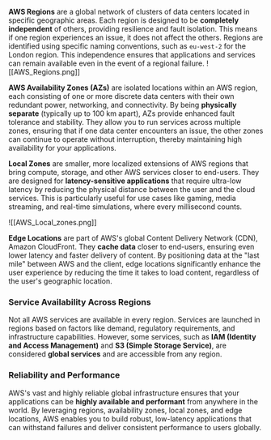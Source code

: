 **AWS Regions** are a global network of clusters of data centers located in specific geographic areas. Each region is designed to be **completely independent** of others, providing resilience and fault isolation. This means if one region experiences an issue, it does not affect the others. Regions are identified using specific naming conventions, such as `eu-west-2` for the London region. This independence ensures that applications and services can remain available even in the event of a regional failure.
![[AWS_Regions.png]]



**AWS Availability Zones (AZs)** are isolated locations within an AWS region, each consisting of one or more discrete data centers with their own redundant power, networking, and connectivity. By being **physically separate** (typically up to 100 km apart), AZs provide enhanced fault tolerance and stability. They allow you to run services across multiple zones, ensuring that if one data center encounters an issue, the other zones can continue to operate without interruption, thereby maintaining high availability for your applications.

**Local Zones** are smaller, more localized extensions of AWS regions that bring compute, storage, and other AWS services closer to end-users. They are designed for **latency-sensitive applications** that require ultra-low latency by reducing the physical distance between the user and the cloud services. This is particularly useful for use cases like gaming, media streaming, and real-time simulations, where every millisecond counts.

![[AWS_Local_zones.png]]

**Edge Locations** are part of AWS's global Content Delivery Network (CDN), Amazon CloudFront. They **cache data** closer to end-users, ensuring even lower latency and faster delivery of content. By positioning data at the "last mile" between AWS and the client, edge locations significantly enhance the user experience by reducing the time it takes to load content, regardless of the user's geographic location.

### Service Availability Across Regions

Not all AWS services are available in every region. Services are launched in regions based on factors like demand, regulatory requirements, and infrastructure capabilities. However, some services, such as **IAM (Identity and Access Management)** and **S3 (Simple Storage Service)**, are considered **global services** and are accessible from any region.

### Reliability and Performance

AWS's vast and highly reliable global infrastructure ensures that your applications can be **highly available and performant** from anywhere in the world. By leveraging regions, availability zones, local zones, and edge locations, AWS enables you to build robust, low-latency applications that can withstand failures and deliver consistent performance to users globally.